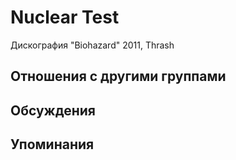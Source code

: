 # Nuclear Test

Дискография
"Biohazard" 2011, Thrash

## Отношения с другими группами


## Обсуждения


## Упоминания

